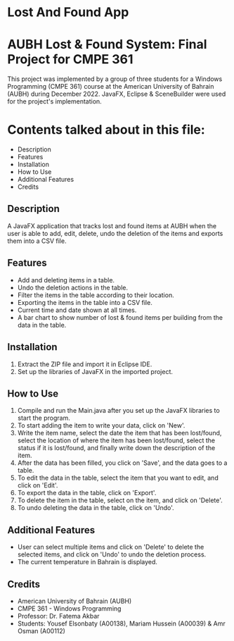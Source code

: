 # Lost And Found App

# AUBH Lost & Found System: Final Project for CMPE 361

This project was implemented by a group of three students for a Windows Programming (CMPE 361) course at the American University of Bahrain (AUBH) during December 2022.
JavaFX, Eclipse & SceneBuilder were used for the project's implementation.

# Contents talked about in this file:
- Description
- Features
- Installation
- How to Use
- Additional Features
- Credits

## Description
A JavaFX application that tracks lost and found items at AUBH when the user is able to add, edit, delete, undo the deletion of the items and exports them into a CSV file.

## Features
- Add and deleting items in a table.
- Undo the deletion actions in the table.
- Filter the items in the table according to their location.
- Exporting the items in the table into a CSV file.
- Current time and date shown at all times.
- A bar chart to show number of lost & found items per building from the data in the table.

## Installation
1. Extract the ZIP file and import it in Eclipse IDE.
2. Set up the libraries of JavaFX in the imported project.

## How to Use
1. Compile and run the Main.java after you set up the JavaFX libraries to start the program.
2. To start adding the item to write your data, click on 'New'. 
3. Write the item name, select the date the item that has been lost/found, select the location of where the item has been lost/found, select the status if it is lost/found, and finally write down the description of the item.
4. After the data has been filled, you click on 'Save', and the data goes to a table.
5. To edit the data in the table, select the item that you want to edit, and click on 'Edit'.
6. To export the data in the table, click on 'Export'.
7. To delete the item in the table, select on the item, and click on 'Delete'.
8. To undo deleting the data in the table, click on 'Undo'.

## Additional Features
- User can select multiple items and click on 'Delete' to delete the selected items, and click on 'Undo' to undo the deletion process.
- The current temperature in Bahrain is displayed.

## Credits
- American University of Bahrain (AUBH)
- CMPE 361 - Windows Programming
- Professor: Dr. Fatema Akbar
- Students: Yousef Elsonbaty (A00138), Mariam Hussein (A00039) & Amr Osman (A00112)
